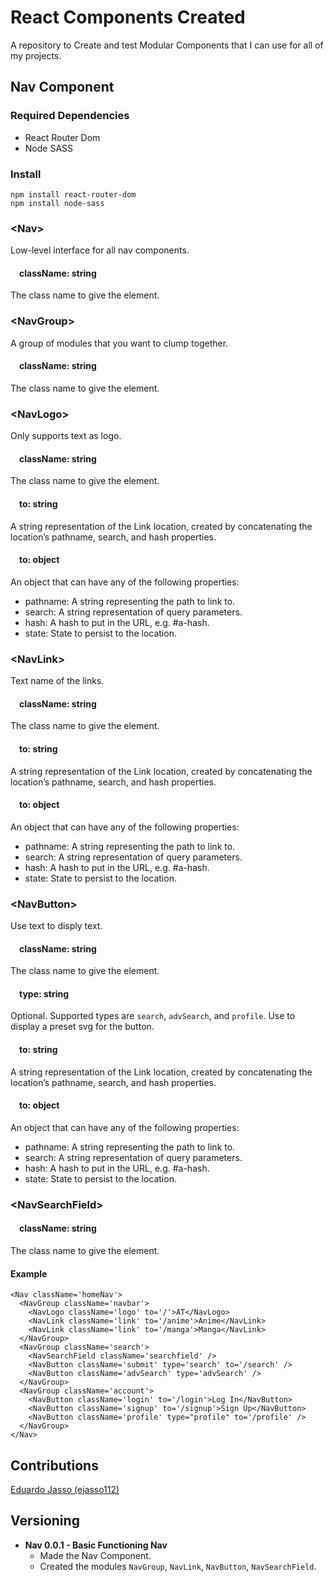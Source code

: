 # React Components Created
 A repository to Create and test Modular Components that I can use for all of my projects.

## Nav Component
### Required Dependencies
 * React Router Dom  
 * Node SASS

### Install
 ```
 npm install react-router-dom  
 npm install node-sass
 ```  

### \<Nav>
Low-level interface for all nav components.
#### &emsp;className: string
 The class name to give the element.

### \<NavGroup>
 A group of modules that you want to clump together.
 #### &emsp;className: string
 The class name to give the element.

### \<NavLogo>
 Only supports text as logo.
 #### &emsp;className: string
 The class name to give the element.
 #### &emsp;to: string
 A string representation of the Link location, created by concatenating the location’s pathname, search, and hash properties.
 #### &emsp;to: object
 An object that can have any of the following properties:
 * pathname: A string representing the path to link to.
 * search: A string representation of query parameters.
 * hash: A hash to put in the URL, e.g. #a-hash.
 * state: State to persist to the location.

### \<NavLink>
 Text name of the links.
 #### &emsp;className: string
 The class name to give the element.
 #### &emsp;to: string
 A string representation of the Link location, created by concatenating the location’s pathname, search, and hash properties.
 #### &emsp;to: object
 An object that can have any of the following properties:
 * pathname: A string representing the path to link to.
 * search: A string representation of query parameters.
 * hash: A hash to put in the URL, e.g. #a-hash.
 * state: State to persist to the location.

### \<NavButton>
 Use text to disply text.
 #### &emsp;className: string
 The class name to give the element.
 #### &emsp;type: string
 Optional. Supported types are `search`, `advSearch`, and `profile`. Use to display a preset svg for the button.
 #### &emsp;to: string
 A string representation of the Link location, created by concatenating the location’s pathname, search, and hash properties.
 #### &emsp;to: object
 An object that can have any of the following properties:
 * pathname: A string representing the path to link to.
 * search: A string representation of query parameters.
 * hash: A hash to put in the URL, e.g. #a-hash.
 * state: State to persist to the location.

### \<NavSearchField>
 #### &emsp;className: string
 The class name to give the element.

#### Example
```
<Nav className='homeNav'>
  <NavGroup className='navbar'>
    <NavLogo className='logo' to='/'>AT</NavLogo>
    <NavLink className='link' to='/anime'>Anime</NavLink> 
    <NavLink className='link' to='/manga'>Manga</NavLink>
  </NavGroup>
  <NavGroup className='search'>
    <NavSearchField className='searchfield' />
    <NavButton className='submit' type='search' to='/search' />
    <NavButton className='advSearch' type='advSearch' />
  </NavGroup>
  <NavGroup className='account'>
    <NavButton className='login' to='/login'>Log In</NavButton>
    <NavButton className='signup' to='/signup'>Sign Up</NavButton>
    <NavButton className='profile' type="profile" to='/profile' />
  </NavGroup>
</Nav>
```

## Contributions
[Eduardo Jasso (ejasso112)](https://gist.github.com/PurpleBooth/b24679402957c63ec426)

## Versioning
* **Nav 0.0.1 - Basic Functioning Nav**
  * Made the Nav Component.
  * Created the modules `NavGroup`, `NavLink`, `NavButton`, `NavSearchField`.
